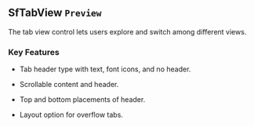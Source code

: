 ## SfTabView `Preview`

The tab view control lets users explore and switch among different views.

### Key Features

* Tab header type with text, font icons, and no header.

* Scrollable content and header.

* Top and bottom placements of header.

* Layout option for overflow tabs.